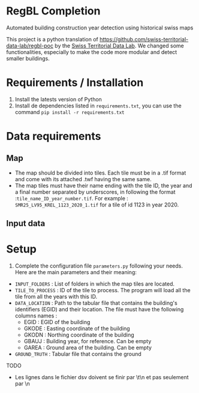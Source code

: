 # RegBL Completion
Automated building construction year detection using historical swiss maps

This project is a python translation of https://github.com/swiss-territorial-data-lab/regbl-poc by the [Swiss Territorial Data Lab](https://www.stdl.ch/).
We changed some functionalities, especially to make the code more modular and detect smaller buildings.

# Requirements / Installation
1. Install the latests version of Python
2. Install de dependencies listed in `requirements.txt`, you can use the command `pip install -r requirements.txt`

# Data requirements

## Map
- The map should be divided into tiles. Each tile must be in a .tif format and come with its attached .twf having the same same.
- The map tiles must have their name ending with the tile ID, the year and a final number separated by underscores, in following the format :`tile_name_ID_year_number.tif`. For example : `SMR25_LV95_KREL_1123_2020_1.tif` for a tile of id 1123 in year 2020.

## Input data

# Setup
1. Complete the configuration file `parameters.py` following your needs. Here are the main parameters and their meaning:
  - `INPUT_FOLDERS` : List of folders in which the map tiles are located.
  - `TILE_TO_PROCESS` : ID of the tile to process. The program will load all the tile from all the years with this ID.
  - `DATA_LOCATION` : Path to the tabular file that contains the building's identifiers (EGID) and their location. The file must have the following columns names :
    - EGID : EGID of the building 
    - GKODE : Easting coordinate of the building
    - GKODN : Northing coordinate of the building
    - GBAUJ : Building year, for reference. Can be empty
    - GAREA : Ground area of the building. Can be empty
- `GROUND_TRUTH` : Tabular file that contains the ground 

TODO
- Les lignes dans le fichier dsv doivent se finir par \t\n et pas seulement par \n
